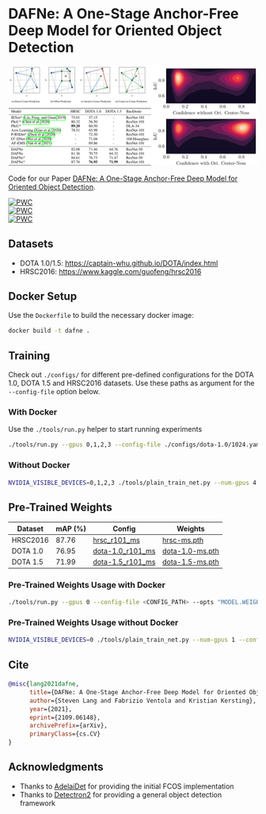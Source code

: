 # DAFNe: A One-Stage Anchor-Free Deep Model for Oriented Object Detection


<img src="./res/header.png"/>

Code for our Paper [DAFNe: A One-Stage Anchor-Free Deep Model for Oriented Object Detection](https://arxiv.org/abs/2109.06148).
 	
[![PWC](https://img.shields.io/endpoint.svg?url=https://paperswithcode.com/badge/dafne-a-one-stage-anchor-free-deep-model-for/one-stage-anchor-free-oriented-object-1)](https://paperswithcode.com/sota/one-stage-anchor-free-oriented-object-1?p=dafne-a-one-stage-anchor-free-deep-model-for)</br>
[![PWC](https://img.shields.io/endpoint.svg?url=https://paperswithcode.com/badge/dafne-a-one-stage-anchor-free-deep-model-for/one-stage-anchor-free-oriented-object-2)](https://paperswithcode.com/sota/one-stage-anchor-free-oriented-object-2?p=dafne-a-one-stage-anchor-free-deep-model-for)</br>
[![PWC](https://img.shields.io/endpoint.svg?url=https://paperswithcode.com/badge/dafne-a-one-stage-anchor-free-deep-model-for/one-stage-anchor-free-oriented-object-3)](https://paperswithcode.com/sota/one-stage-anchor-free-oriented-object-3?p=dafne-a-one-stage-anchor-free-deep-model-for)

## Datasets

- DOTA 1.0/1.5: https://captain-whu.github.io/DOTA/index.html
- HRSC2016: https://www.kaggle.com/guofeng/hrsc2016

## Docker Setup

Use the `Dockerfile` to build the necessary docker image:

``` bash
docker build -t dafne .
```

## Training

Check out `./configs/` for different pre-defined configurations for the DOTA 1.0, DOTA 1.5 and HRSC2016 datasets. Use these paths as argument for the `--config-file` option below.


### With Docker

Use the `./tools/run.py` helper to start running experiments

``` bash
./tools/run.py --gpus 0,1,2,3 --config-file ./configs/dota-1.0/1024.yaml
```

### Without Docker

``` bash
NVIDIA_VISIBLE_DEVICES=0,1,2,3 ./tools/plain_train_net.py --num-gpus 4 --config-file ./configs/dota-1.0/1024.yaml
```

## Pre-Trained Weights

| Dataset  | mAP (%) | Config                                                          | Weights                                                                                               |
|----------|---------|-----------------------------------------------------------------|-------------------------------------------------------------------------------------------------------|
| HRSC2016 | 87.76   | [hrsc_r101_ms](./configs/pre-trained/hrsc_r101_ms.yaml)         | [hrsc-ms.pth](https://drive.google.com/file/d/1mzqcPTADlLpOJCTSanaweG-mgAbHtSOX/view?usp=sharing)     |
| DOTA 1.0 | 76.95   | [dota-1.0_r101_ms](./configs/pre-trained/dota-1.0_r101_ms.yaml) | [dota-1.0-ms.pth](https://drive.google.com/file/d/1-lgSLhKQSZBogI2YD0r64wjJV6k2xL4E/view?usp=sharing) |
| DOTA 1.5 | 71.99   | [dota-1.5_r101_ms](./configs/pre-trained/dota-1.5_r101_ms.yaml) | [dota-1.5-ms.pth](https://drive.google.com/file/d/1MQbTngieoWh-DcJL-z55RnI3PUNeSvBv/view?usp=sharing) |


### Pre-Trained Weights Usage with Docker

``` bash
./tools/run.py --gpus 0 --config-file <CONFIG_PATH> --opts "MODEL.WEIGHTS <WEIGHTS_PATH>"
```

### Pre-Trained Weights Usage without Docker

``` bash
NVIDIA_VISIBLE_DEVICES=0 ./tools/plain_train_net.py --num-gpus 1 --config-file <CONFIG_PATH> MODEL.WEIGHTS <WEIGHTS_PATH>
```

## Cite

``` bibtex
@misc{lang2021dafne,
      title={DAFNe: A One-Stage Anchor-Free Deep Model for Oriented Object Detection}, 
      author={Steven Lang and Fabrizio Ventola and Kristian Kersting},
      year={2021},
      eprint={2109.06148},
      archivePrefix={arXiv},
      primaryClass={cs.CV}
}
```


## Acknowledgments

- Thanks to [AdelaiDet](https://github.com/aim-uofa/AdelaiDet) for providing the initial FCOS implementation
- Thanks to [Detectron2](https://github.com/facebookresearch/detectron2) for providing a general object detection framework
